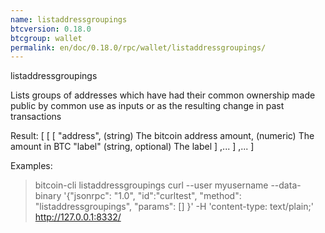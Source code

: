 ```yaml
---
name: listaddressgroupings
btcversion: 0.18.0
btcgroup: wallet
permalink: en/doc/0.18.0/rpc/wallet/listaddressgroupings/
---
```


listaddressgroupings

Lists groups of addresses which have had their common ownership
made public by common use as inputs or as the resulting change
in past transactions

Result:
[
  [
    [
      "address",            (string) The bitcoin address
      amount,                 (numeric) The amount in BTC
      "label"               (string, optional) The label
    ]
    ,...
  ]
  ,...
]

Examples:
> bitcoin-cli listaddressgroupings 
> curl --user myusername --data-binary '{"jsonrpc": "1.0", "id":"curltest", "method": "listaddressgroupings", "params": [] }' -H 'content-type: text/plain;' http://127.0.0.1:8332/


